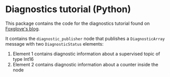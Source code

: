 # Diagnostics tutorial (Python)

This package contains the code for the diagnostics tutorial found on [Foxglove's blog]("https://foxglove.dev/blog).

It contains the `diagnostic_publisher` node that publishes a `DiagnosticArray` message with two `DiagnosticStatus` elements:
1. Element 1 contains diagnostic information about a supervised topic of type Int16 
2. Element 2 contains diagnostic information about a counter inside the node
